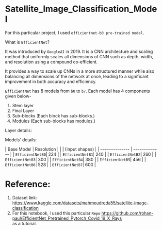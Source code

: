 # Satellite_Image_Classification_Model
For this particular project, I used ```efficientnet-b0 pre-trained model```.


What is ```EfficientNet```?

It was introduced by ```GoogleAI``` in 2019. It is a CNN architecture and scaling method
that uniformly scales all dimensions of CNN such as depth, width, and resolution using 
a compound co-efficient.

It provides a way to scale up CNNs in a more structured manner while also balancing
all dimensions of the network at once, leading to a significant improvement in both
accuracy and efficiency.

```EfficientNet``` has 8 models from ```b0``` to ```b7```. Each model has 4 components
given below-

1. Stem layer
2. Final Layer
3. Sub-blocks (Each block has sub-blocks.)
4. Modules (Each sub-blocks has modules.)

Layer details:



Models' details:

| Base Model      | Resolution     |
|                 | (Input shapes) |
| --------------- | -------------- |
| `EfficientNetB0`| 224            |
| `EfficientNetB1`| 240            |
| `EfficientNetB2`| 260            |
| `EfficientNetB3`| 300            |
| `EfficientNetB4`| 380            |
| `EfficientNetB5`| 456            |
| `EfficientNetB6`| 528            |
| `EfficientNetB7`| 600            |



# Reference:
1. Dataset link: https://www.kaggle.com/datasets/mahmoudreda55/satellite-image-classification
2. For this notebook, I used this particular ```Repo``` https://github.com/rohan-paul/EfficientNet_Pretrained_Pytorch_Covid_19_X_Rays  
   as a tutorial.